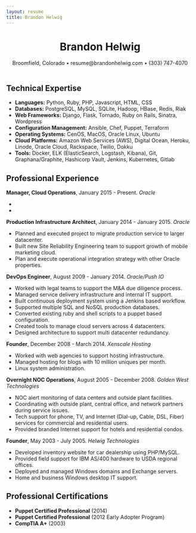 ```yaml
---
layout: resume
title: Brandon Helwig
---
```


<h1 style="text-align:center;">Brandon Helwig</h1>
<div style="text-align:center;">
  Broomfield, Colorado &bull; resume@brandonhelwig.com &bull; (303) 747-4070
</div>
<br />

## Technical Expertise  

* **Languages:** Python, Ruby, PHP, Javascript, HTML, CSS
* **Databases:** PostgreSQL, MySQL, SQLite, Hadoop, HBase, Redis, Riak
* **Web Frameworks:** Django, Flask, Tornado, Ruby on Rails, Sinatra, Wordpress
* **Configuration Management:** Ansible, Chef, Puppet, Terraform
* **Operating Systems:** CenOS, MacOS, Oracle Linux, Ubuntu
* **Cloud Platforms:** Amazon Web Services (AWS), Digital Ocean, Heroku, Linode, Oracle Cloud, Rackspace, Twilio, Dokku
* **Tools:** Docker, ELK (ElasticSearch, Logstash, Kibana), Git, Graphana/Graphite, Hashicorp Vault, Jenkins, Kubernetes, Gitlab

## Professional Experience

**Manager, Cloud Operations**, January 2015 - Present. *Oracle*

  *
  *

**Production Infrastructure Architect**, January 2014 - January 2015. *Oracle*

  * Planned and executed project to migrate production service to larger datacenter.
  * Built new Site Reliability Engineering team to support growth of mobile marketing cloud.
  * Plan and execute operational integration strategy with other Oracle properties.

**DevOps Engineer**, August 2009 - January 2014. *Oracle/Push IO*

  * Worked with legal teams to support the M&A due diligence process.
  * Managed service delivery infrastructure and internal IT support.
  * Built continuous deployment system using a Jenkins based workflow.
  * Supported multiple SQL and NoSQL production databases.
  * Converted existing ruby and shell scripts to a puppet based configuration.
  * Created tools to manage cloud servers across 4 datacenters.
  * Designed architecture to support multi datacenter redundancy.

**Founder**, December 2008 - March 2014. *Xenscale Hosting*

  * Worked with web agencies to support hosting infrastructure.
  * Managed hosting for blogs with 10 million uniques per month.
  * Linux system administration.

**Overnight NOC Operations**, August 2005 - December 2008. *Golden West Technologies*

  * NOC alert monitoring of data centers and outside plant facilities.
  * Coordinating with outside plant, central office, and network partners during service issues.
  * Tech support for phone, TV, and Internet (Dial-up, Cable, DSL, Fiber) services for commercial and residential users.
  * Provided branded Internet support for hotels and residential condos.

**Founder**, May 2003 - July 2005. *Helwig Technologies*

  * Developed inventory website for car dealership using PHP/MySQL.
  * Provided field support for IBM AS/400 hardware to USDA regional offices.
  * Deployed and managed Windows domains and Exchange servers.
  * Home and business Windows desktop IT support.


## Professional Certifications
  * **Puppet Certified Professional** (2014)
  * **Puppet Certified Professional** (2012 Early Adopter Program)
  * **CompTIA A+** (2003)
